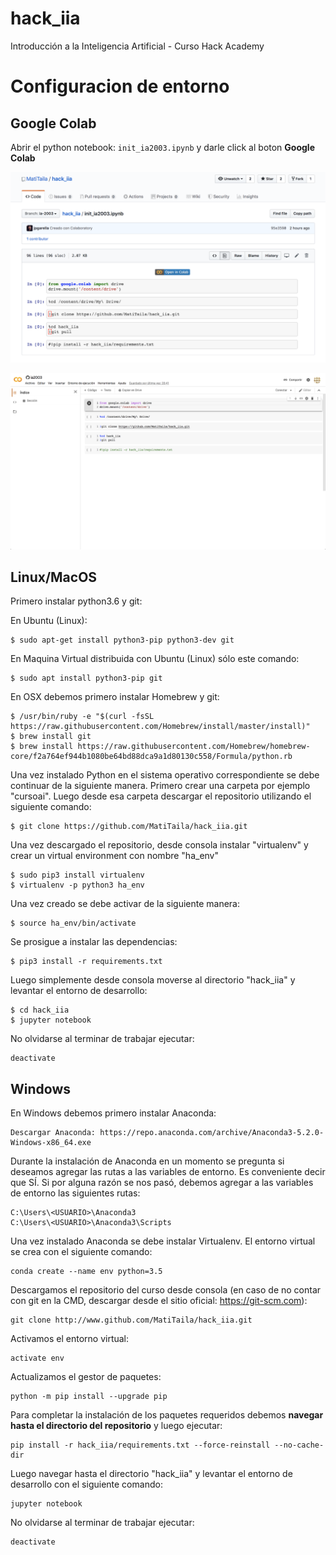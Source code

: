 # hack_iia
Introducción a la Inteligencia Artificial - Curso Hack Academy

# Configuracion de entorno

## Google Colab


Abrir el python notebook: ```init_ia2003.ipynb``` y darle click al boton **Google Colab**

![Screen shoot](images/Screenshot_init.png)

![Screen shoot](images/Screenshot_colab.png)

## Linux/MacOS

Primero instalar python3.6 y git:

En Ubuntu (Linux):
```
$ sudo apt-get install python3-pip python3-dev git
```

En Maquina Virtual distribuida con Ubuntu (Linux) sólo este comando:
```
$ sudo apt install python3-pip git
```

En OSX debemos primero instalar Homebrew y git:
```
$ /usr/bin/ruby -e "$(curl -fsSL https://raw.githubusercontent.com/Homebrew/install/master/install)"
$ brew install git
$ brew install https://raw.githubusercontent.com/Homebrew/homebrew-core/f2a764ef944b1080be64bd88dca9a1d80130c558/Formula/python.rb
```

Una vez instalado Python en el sistema operativo correspondiente se debe continuar de la siguiente manera. Primero crear una carpeta por ejemplo "cursoai". Luego desde esa carpeta descargar el repositorio utilizando el siguiente comando:
```
$ git clone https://github.com/MatiTaila/hack_iia.git

```

Una vez descargado el repositorio, desde consola instalar "virtualenv" y crear un virtual environment con nombre "ha_env"

```
$ sudo pip3 install virtualenv
$ virtualenv -p python3 ha_env
```

Una vez creado se debe activar de la siguiente manera:

```
$ source ha_env/bin/activate
```
Se prosigue a instalar las dependencias:
```
$ pip3 install -r requirements.txt
```

Luego simplemente desde consola moverse al directorio "hack_iia" y levantar el entorno de desarrollo:
```
$ cd hack_iia
$ jupyter notebook
```
No olvidarse al terminar de trabajar ejecutar:
```
deactivate
```

## Windows

En Windows debemos primero instalar Anaconda:

```
Descargar Anaconda: https://repo.anaconda.com/archive/Anaconda3-5.2.0-Windows-x86_64.exe
```

Durante la instalación de Anaconda en un momento se pregunta si deseamos agregar las rutas a las variables de entorno. Es conveniente decir que SÍ. Si por alguna razón se nos pasó, debemos agregar a las variables de entorno las siguientes rutas:

```
C:\Users\<USUARIO>\Anaconda3
C:\Users\<USUARIO>\Anaconda3\Scripts
```

Una vez instalado Anaconda se debe instalar Virtualenv. El entorno virtual se crea con el siguiente comando:
```
conda create --name env python=3.5
```

Descargamos el repositorio del curso desde consola (en caso de no contar con git en la CMD, descargar desde el sitio oficial: https://git-scm.com):
```
git clone http://www.github.com/MatiTaila/hack_iia.git
```

Activamos el entorno virtual: 
```
activate env
```
Actualizamos el gestor de paquetes:
```
python -m pip install --upgrade pip
```
Para completar la instalación de los paquetes requeridos debemos **navegar hasta el directorio del repositorio** y luego ejecutar:
```
pip install -r hack_iia/requirements.txt --force-reinstall --no-cache-dir
```
Luego navegar hasta el directorio "hack_iia" y levantar el entorno de desarrollo con el siguiente comando:
```
jupyter notebook
```
No olvidarse al terminar de trabajar ejecutar:
```
deactivate
```

